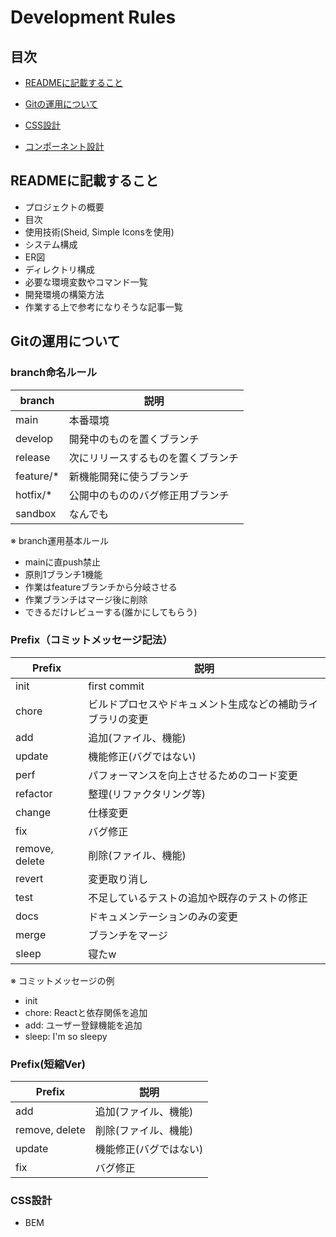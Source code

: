 <h1>Development Rules</h1>

<h2>目次</h2>

- [READMEに記載すること](#readme)
- [Gitの運用について](#git-operation)
- [CSS設計](#css-design)

- [コンポーネント設計]()

<h2 id="readme">READMEに記載すること</h2>

- プロジェクトの概要
- 目次
- 使用技術(Sheid, Simple Iconsを使用)
- システム構成
- ER図
- ディレクトリ構成
- 必要な環境変数やコマンド一覧
- 開発環境の構築方法
- 作業する上で参考になりそうな記事一覧

<h2 id="git-operation">Gitの運用について</h2>

<h3>branch命名ルール</h3>

| branch | 説明 |
| --- | --- |
| main | 本番環境 | 
| develop | 開発中のものを置くブランチ |
| release | 次にリリースするものを置くブランチ |
| feature/* | 新機能開発に使うブランチ |
| hotfix/* | 公開中のもののバグ修正用ブランチ |
| sandbox | なんでも |

※ branch運用基本ルール
- mainに直push禁止
- 原則1ブランチ1機能
- 作業はfeatureブランチから分岐させる
- 作業ブランチはマージ後に削除
- できるだけレビューする(誰かにしてもらう)

<h3>Prefix（コミットメッセージ記法）</h3>

| Prefix | 説明 |
| --- | --- |
| init | first commit |
| chore | ビルドプロセスやドキュメント生成などの補助ライブラリの変更 |
| add | 追加(ファイル、機能) |
| update | 機能修正(バグではない) |
| perf | パフォーマンスを向上させるためのコード変更 |
| refactor | 整理(リファクタリング等) |
| change | 仕様変更 |
| fix | バグ修正 |
| remove, delete | 削除(ファイル、機能) |
| revert | 変更取り消し |
| test | 不足しているテストの追加や既存のテストの修正 |
| docs | ドキュメンテーションのみの変更 |
| merge | ブランチをマージ |
| sleep | 寝たw |

※ コミットメッセージの例
- init
- chore: Reactと依存関係を追加
- add: ユーザー登録機能を追加
- sleep: I'm so sleepy

<h3>Prefix(短縮Ver)</h3>

| Prefix | 説明 |
| --- | --- |
| add | 追加(ファイル、機能) |
| remove, delete | 削除(ファイル、機能) |
| update | 機能修正(バグではない) |
| fix | バグ修正 |

<h3 id="css-design">CSS設計</h3>

- BEM
